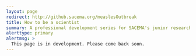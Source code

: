 ```yaml
---
layout: page
redirect: http://github.sacema.org/measlesOutbreak
title: How to be a scientist
summary: A professional development series for SACEMA's junior researchers
alerttype: primary
alertmsg: >
  This page is in development. Please come back soon.
---
```

